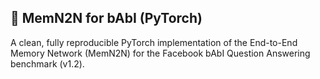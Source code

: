 ## 🧠 MemN2N for bAbI (PyTorch)
A clean, fully reproducible PyTorch implementation of the End-to-End Memory Network (MemN2N) for the Facebook bAbI Question Answering benchmark (v1.2).